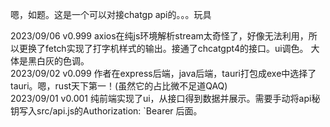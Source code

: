 嗯，如题。这是一个可以对接chatgp api的。。。玩具

2023/09/06  v0.999  axios在纯js环境解析stream太奇怪了，好像无法利用，所以更换了fetch实现了打字机样式的输出。接通了chcatgpt4的接口。ui调色。 大体是黑白灰的色调。   
2023/09/02  v0.099  作者在express后端，java后端，tauri打包成exe中选择了tauri。嗯，rust天下第一！(虽然它的占比微不足道QAQ)  
2023/09/01  v0.001  纯前端实现了ui，从接口得到数据并展示。需要手动将api秘钥写入src/api.js的Authorization: `Bearer 后面。
